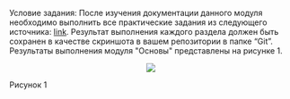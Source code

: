 Условие задания: После изучения документации данного модуля необходимо выполнить все практические задания из следующего источника: [link](https://learngitbranching.js.org/?locale=ru_RU). Результат выполнения каждого раздела должен быть сохранен в качестве скриншота в вашем репозитории в папке “Git”.
Результаты выполнения модуля "Основы" представлены на рисунке 1.
<p align="center">
  <img src="https://github.com/blademoon/Markdown/blob/main/Picture/cat.jpg">
</p>
Рисунок 1
